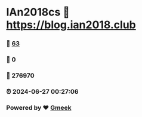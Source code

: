 # IAn2018cs :link: https://blog.ian2018.club 
### :page_facing_up: [63](https://blog.ian2018.club/tag.html) 
### :speech_balloon: 0 
### :hibiscus: 276970 
### :alarm_clock: 2024-06-27 00:27:06 
### Powered by :heart: [Gmeek](https://github.com/Meekdai/Gmeek)
